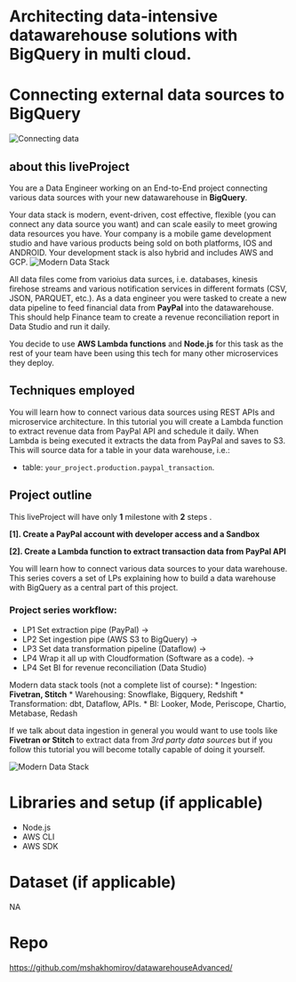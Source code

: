 
# Architecting data-intensive datawarehouse solutions with BigQuery in multi cloud.
# **Connecting external data sources to BigQuery**
![Connecting data](https://mydataschool.com/liveprojects/img/s2-intro-1.png)


## about this liveProject

You are a Data Engineer working on an End-to-End project connecting various data sources with your new datawarehouse in **BigQuery**.

Your data stack is modern, event-driven, cost effective, flexible (you can connect any data source you want) and can scale easily to meet growing data resources you have. Your company is a mobile game development studio and have various products being sold on both platforms, IOS and ANDROID. Your development stack is also hybrid and includes AWS and GCP. 
![Modern Data Stack](https://mydataschool.com/liveprojects/img/modernDataStack.png)

All data files come from varioius data surces, i.e. databases, kinesis firehose streams and various notification services in different formats (CSV, JSON, PARQUET, etc.).
As a data engineer you were tasked to create a new data pipeline to feed financial data from **PayPal** into the datawarehouse. This should help Finance team to create a revenue reconciliation report in Data Studio and run it daily. 

You decide to use **AWS Lambda functions** and **Node.js** for this task as the rest of your team have been using this tech for many other microservices they deploy.

## Techniques employed

You will learn how to connect various data sources using REST APIs and microservice architecture. In this tutorial you will create a Lambda function to extract revenue data from PayPal API and schedule it daily.
When Lambda is being executed it extracts the data from PayPal and saves to S3. This will source data for a table in your data warehouse, i.e.:
- table: `your_project.production.paypal_transaction`.

## Project outline

This liveProject will have only **1** milestone with **2** steps .

**[1]. Create a PayPal account with developer access and a Sandbox**

**[2]. Create a Lambda function to extract transaction data from PayPal API**


You will learn how to connect various data sources to your data warehouse. This series covers a set of LPs explaining how to build a data warehouse with BigQuery as a central part of this project.

### Project series workflow: 
* LP1 Set extraction pipe (PayPal) -> 
* LP2 Set ingestion pipe (AWS S3 to BigQuery) -> 
* LP3 Set data transformation pipeline (Dataflow) -> 
* LP4 Wrap it all up with Cloudformation (Software as a code). ->
* LP4 Set BI for revenue reconciliation (Data Studio) 

Modern data stack tools (not a complete list of course):
    * Ingestion: **Fivetran, Stitch**
    * Warehousing: Snowflake, Bigquery, Redshift
    * Transformation: dbt, Dataflow, APIs.
    * BI: Looker, Mode, Periscope, Chartio, Metabase, Redash

If we talk about data ingestion in general you would want to use tools like **Fivetran or Stitch** to extract data from *3rd party data sources* but if you follow this tutorial you will become totally capable of doing it yourself.

![Modern Data Stack](https://mydataschool.com/liveprojects/img/modernDataStack.png)



# Libraries and setup (if applicable)

- Node.js
- AWS CLI
- AWS SDK



# Dataset (if applicable)

NA

# Repo
https://github.com/mshakhomirov/datawarehouseAdvanced/
